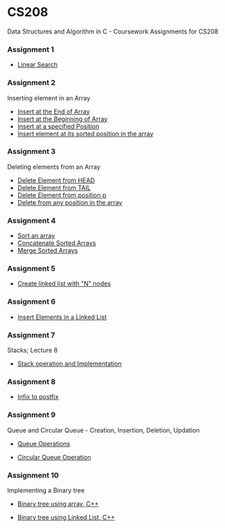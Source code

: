 # CS208
Data Structures and Algorithm in C - Coursework
Assignments for CS208

### Assignment 1

- [Linear Search](https://github.com/rakshitraj/CS208/blob/master/assignment1/linearSearch.c)

### Assignment 2

Inserting element in an Array

- [Insert at the End of Array](https://github.com/rakshitraj/CS208/blob/master/assignment2/insertAtEnd.c)
- [Insert at the Beginning of Array](https://github.com/rakshitraj/CS208/blob/master/assignment2/insertAtHead.c)
- [Insert at a specified Position](https://github.com/rakshitraj/CS208/blob/master/assignment2/insertAtPos.c)
- [Insert element at its sorted position in the array](https://github.com/rakshitraj/CS208/blob/master/assignment2/insertAtSorted.c)

### Assignment 3

Deleting elements from an Array

- [Delete Element from HEAD](https://github.com/rakshitraj/CS208/blob/master/assignment3/deleteFromHead.c)
- [Delete Element from TAIL](https://github.com/rakshitraj/CS208/blob/master/assignment3/deleteFromTail.c)
- [Delete Element from position p](https://github.com/rakshitraj/CS208/blob/master/assignment3/deleteFromPos.c)
- [Delete from any position in the array](https://github.com/rakshitraj/CS208/blob/master/assignment3/deleteElement.c)

### Assignment 4

- [Sort an array](https://github.com/rakshitraj/CS208/blob/master/assignment4/selectionSort.c)
- [Concatenate Sorted Arrays](https://github.com/rakshitraj/CS208/blob/master/assignment4/concatenateArray.c)
- [Merge Sorted Arrays](https://github.com/rakshitraj/CS208/blob/master/assignment4/mergeSortedArray.c)

### Assignment 5

- [Create linked list with "N" nodes](https://github.com/rakshitraj/CS208/blob/master/assignment5/linkedListNodesN.c)

### Assignment 6

- [Insert Elements in a Linked List](https://github.com/rakshitraj/CS208/blob/master/assignment6/linkedListInsert.c)

### Assignment 7

Stacks; Lecture 8

- [Stack operation and Implementation](https://github.com/rakshitraj/CS208/blob/master/assignment7/stack.c)

### Assignment 8

- [Infix to postfix](https://github.com/rakshitraj/CS208/blob/master/assignment8/Assignment%208.pdf)

### Assignment 9

Queue and Circular Queue - Creation, Insertion, Deletion, Updation

- [Queue Operations](https://github.com/rakshitraj/CS208/blob/master/assignment9/queueOperation.c)

- [Circular Queue Operation](https://github.com/rakshitraj/CS208/blob/master/assignment9/circularQueueOperation_output.txt)

### Assignment 10

Implementing a Binary tree

- [Binary tree using array, C++](https://github.com/rakshitraj/CS208/blob/master/assignment10/binarytree_arr.cpp)

- [Binary tree using Linked List, C++](https://github.com/rakshitraj/CS208/blob/master/assignment10/binarytree_linkedlist.cpp)


  
